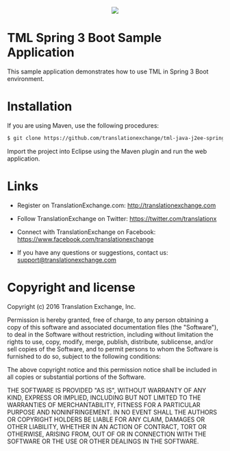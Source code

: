 <p align="center">
  <img src="https://avatars0.githubusercontent.com/u/1316274?v=3&s=200">
</p>

TML Spring 3 Boot Sample Application
==================

This sample application demonstrates how to use TML in Spring 3 Boot environment.

Installation
==================

If you are using Maven, use the following procedures:

```bash
$ git clone https://github.com/translationexchange/tml-java-j2ee-spring3-boot-samples-welp.git
```

Import the project into Eclipse using the Maven plugin and run the web application.


Links
==================

* Register on TranslationExchange.com: http://translationexchange.com

* Follow TranslationExchange on Twitter: https://twitter.com/translationx

* Connect with TranslationExchange on Facebook: https://www.facebook.com/translationexchange

* If you have any questions or suggestions, contact us: support@translationexchange.com


Copyright and license
==================

Copyright (c) 2016 Translation Exchange, Inc.

Permission is hereby granted, free of charge, to any person obtaining
a copy of this software and associated documentation files (the
"Software"), to deal in the Software without restriction, including
without limitation the rights to use, copy, modify, merge, publish,
distribute, sublicense, and/or sell copies of the Software, and to
permit persons to whom the Software is furnished to do so, subject to
the following conditions:

The above copyright notice and this permission notice shall be
included in all copies or substantial portions of the Software.

THE SOFTWARE IS PROVIDED "AS IS", WITHOUT WARRANTY OF ANY KIND,
EXPRESS OR IMPLIED, INCLUDING BUT NOT LIMITED TO THE WARRANTIES OF
MERCHANTABILITY, FITNESS FOR A PARTICULAR PURPOSE AND
NONINFRINGEMENT. IN NO EVENT SHALL THE AUTHORS OR COPYRIGHT HOLDERS BE
LIABLE FOR ANY CLAIM, DAMAGES OR OTHER LIABILITY, WHETHER IN AN ACTION
OF CONTRACT, TORT OR OTHERWISE, ARISING FROM, OUT OF OR IN CONNECTION
WITH THE SOFTWARE OR THE USE OR OTHER DEALINGS IN THE SOFTWARE.
